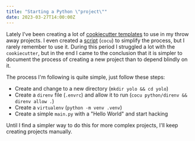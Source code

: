 ```yaml
---
title: "Starting a Python \"project\""
date: 2023-03-27T14:00:00Z
---
```


Lately I've been creating a lot of [cookiecutter templates][1] to use in
my throw away projects. I even created a [script][2] (`cocu`) to simplify
the process, but I rarely remember to use it. During this period I struggled a
lot with the `cookiecutter`, but in the end I came to the conclusion that it is simpler
to document the process of creating a new project than to depend blindly on
it.

The process I'm following is quite simple, just follow these steps:

- Create and change to a new directory (`mkdir yolo && cd yolo`)
- Create a `direnv` file (`.envrc`) and allow it to run (`cocu python/direnv &&
  direnv allow .`)
- Create a `virtualenv` (`python -m venv .venv`)
- Create a simple `main.py` with a "Hello World" and start hacking

Until I find a simpler way to do this for more complex projects, I'll keep
creating projects manually.

[1]: https://github.com/emersonmx/cookiecutters
[2]: https://github.com/emersonmx/dotfiles/blob/main/dot_local/bin/executable_cocu
